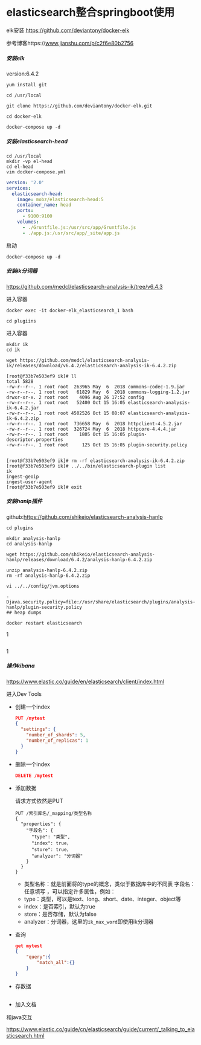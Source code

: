 # elasticsearch整合springboot使用

elk安装   https://github.com/deviantony/docker-elk

参考博客https://www.jianshu.com/p/c2f6e80b2756

##### 安装elk
version:6.4.2

````shell
yum install git
````

````shell
cd /usr/local
````

````shll
git clone https://github.com/deviantony/docker-elk.git
````

````shell
cd docker-elk
````

````shell
docker-compose up -d
````

##### 安装elasticsearch-head

````shell
cd /usr/local
mkdir -vp el-head
cd el-head
vim docker-compose.yml
````

````yaml
version: '2.0'
services:
  elasticsearch-head:
    image: mobz/elasticsearch-head:5
    container_name: head
    ports:
      - 9100:9100
    volumes:
      - ./Gruntfile.js:/usr/src/app/Gruntfile.js
      - ./app.js:/usr/src/app/_site/app.js
````

启动

````shell
docker-compose up -d
````

##### 安装ik分词器

https://github.com/medcl/elasticsearch-analysis-ik/tree/v6.4.3

进入容器

````shell
docker exec -it docker-elk_elasticsearch_1 bash
````

````shell
cd plugiins
````

进入容器

```shell
mkdir ik
cd ik
```

```shell
wget https://github.com/medcl/elasticsearch-analysis-ik/releases/download/v6.4.2/elasticsearch-analysis-ik-6.4.2.zip
```

````shell
[root@f33b7e503ef9 ik]# ll
total 5828
-rw-r--r--. 1 root root  263965 May  6  2018 commons-codec-1.9.jar
-rw-r--r--. 1 root root   61829 May  6  2018 commons-logging-1.2.jar
drwxr-xr-x. 2 root root    4096 Aug 26 17:52 config
-rw-r--r--. 1 root root   52400 Oct 15 16:05 elasticsearch-analysis-ik-6.4.2.jar
-rw-r--r--. 1 root root 4502526 Oct 15 08:07 elasticsearch-analysis-ik-6.4.2.zip
-rw-r--r--. 1 root root  736658 May  6  2018 httpclient-4.5.2.jar
-rw-r--r--. 1 root root  326724 May  6  2018 httpcore-4.4.4.jar
-rw-r--r--. 1 root root    1805 Oct 15 16:05 plugin-descriptor.properties
-rw-r--r--. 1 root root     125 Oct 15 16:05 plugin-security.policy


[root@f33b7e503ef9 ik]# rm -rf elasticsearch-analysis-ik-6.4.2.zip 
[root@f33b7e503ef9 ik]# ../../bin/elasticsearch-plugin list
ik
ingest-geoip
ingest-user-agent
[root@f33b7e503ef9 ik]# exit
````

##### 安装hanlp插件

github:<https://github.com/shikeio/elasticsearch-analysis-hanlp>

````shell
cd plugins
````

````shell
mkdir analysis-hanlp
cd analysis-hanlp
````

````shell
wget https://github.com/shikeio/elasticsearch-analysis-hanlp/releases/download/6.4.2/analysis-hanlp-6.4.2.zip
````

````shell
unzip analysis-hanlp-6.4.2.zip
rm -rf analysis-hanlp-6.4.2.zip
````

```shell
vi ../../config/jvm.options
```

````shell
-Djava.security.policy=file://usr/share/elasticsearch/plugins/analysis-hanlp/plugin-security.policy
## heap dumps
````

````shell
docker restart elasticsearch
````

1

`````shell

`````

1







##### 操作kibana

https://www.elastic.co/guide/en/elasticsearch/client/index.html

进入Dev Tools

- 创建一个index

  ````json
  PUT /mytest
  {
    "settings": {
      "number_of_shards": 5,
      "number_of_replicas": 1
    }
  }
  ````

- 删除一个index

  ````json
  DELETE /mytest
  ````

- 添加数据

  请求方式依然是PUT

  ```
  PUT /索引库名/_mapping/类型名称
  {
    "properties": {
      "字段名": {
        "type": "类型",
        "index": true，
        "store": true，
        "analyzer": "分词器"
      }
    }
  }
  ```

  - 类型名称：就是前面将的type的概念，类似于数据库中的不同表
    字段名：任意填写	，可以指定许多属性，例如：
  - type：类型，可以是text、long、short、date、integer、object等
  - index：是否索引，默认为true
  - store：是否存储，默认为false
  - analyzer：分词器，这里的`ik_max_word`即使用ik分词器

- 查询

  ````json
  get mytest
  {
      "query":{
          "match_all":{}
      }
  }
  ````

- 存数据

  ````json
  
  ````

- 加入文档

和java交互

https://www.elastic.co/guide/cn/elasticsearch/guide/current/_talking_to_elasticsearch.html